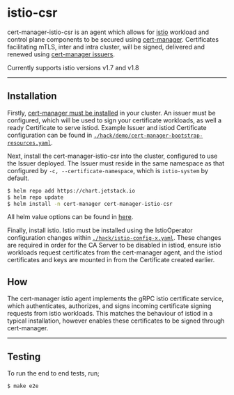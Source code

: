 # istio-csr

cert-manager-istio-csr is an agent which allows for [istio](https://istio.io) workload
and control plane components to be secured using
[cert-manager](https://cert-manager.io). Certificates facilitating mTLS, inter
and intra cluster, will be signed, delivered and renewed using [cert-manager
issuers](https://cert-manager.io/docs/concepts/issuer).

Currently supports istio versions v1.7 and v1.8

---

## Installation

Firstly, [cert-manager must be
installed](https://cert-manager.io/docs/installation/) in your cluster. An
issuer must be configured, which will be used to sign your certificate
workloads, as well a ready Certificate to serve istiod. Example Issuer and
istiod Certificate configuration can be found in
[`./hack/demo/cert-manager-bootstrap-resources.yaml`](./hack/demo/cert-manager-bootstrap-resources.yaml).

Next, install the cert-manager-istio-csr into the cluster, configured to use
the Issuer deployed. The Issuer must reside in the same namespace as that
configured by `-c, --certificate-namespace`, which is `istio-system` by default.

```bash
$ helm repo add https://chart.jetstack.io
$ helm repo update
$ helm install -n cert-manager cert-manager-istio-csr
```

All helm value options can be found in
[here](./deploy/charts/istio-csr/README.md).

Finally, install istio. Istio must be installed using the IstioOperator
configuration changes within
[`./hack/istio-config-x.yaml`](./hack/istio-config-1.8.2.yaml). These changes are
required in order for the CA Server to be disabled in istiod, ensure istio
workloads request certificates from the cert-manager agent, and the istiod
certificates and keys are mounted in from the Certificate created earlier.


## How

The cert-manager istio agent implements the gRPC istio certificate service,
which authenticates, authorizes, and signs incoming certificate signing requests
from istio workloads. This matches the behaviour of istiod in a typical
installation, however enables these certificates to be signed through
cert-manager.

---

## Testing

To run the end to end tests, run;

```bash
$ make e2e
```
